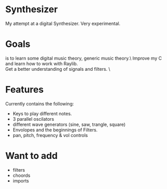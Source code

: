 # Synthesizer
My attempt at a digital Synthesizer. Very experimental. 

# Goals 
is to learn some digital music theory, generic music theory.\ 
Improve my C and learn how to work with Raylib.\
Get a better understanding of signals and filters. \

# Features 

Currently contains the following: 
- Keys to play different notes.
- 3 parallel oscilators
- different wave generators (sine, saw, trangle, square)
- Envolopes and the beginnings of Filters.
- pan, pitch, frequency & vol controls 

# Want to add

- filters
- choords
- imports 

